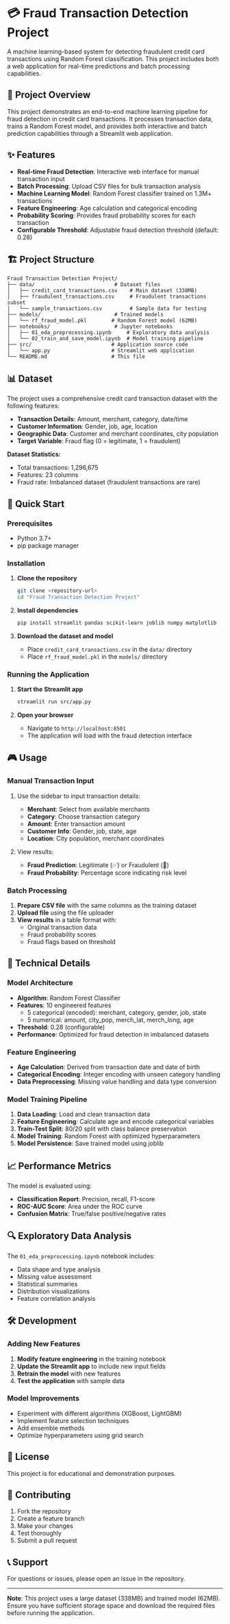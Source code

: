 # 💳 Fraud Transaction Detection Project

A machine learning-based system for detecting fraudulent credit card transactions using Random Forest classification. This project includes both a web application for real-time predictions and batch processing capabilities.

## 🎯 Project Overview

This project demonstrates an end-to-end machine learning pipeline for fraud detection in credit card transactions. It processes transaction data, trains a Random Forest model, and provides both interactive and batch prediction capabilities through a Streamlit web application.

## ✨ Features

- **Real-time Fraud Detection**: Interactive web interface for manual transaction input
- **Batch Processing**: Upload CSV files for bulk transaction analysis
- **Machine Learning Model**: Random Forest classifier trained on 1.3M+ transactions
- **Feature Engineering**: Age calculation and categorical encoding
- **Probability Scoring**: Provides fraud probability scores for each transaction
- **Configurable Threshold**: Adjustable fraud detection threshold (default: 0.28)

## 🏗️ Project Structure

```
Fraud Transaction Detection Project/
├── data/                          # Dataset files
│   ├── credit_card_transactions.csv    # Main dataset (338MB)
│   ├── fraudulent_transactions.csv     # Fraudulent transactions subset
│   └── sample_transactions.csv         # Sample data for testing
├── models/                        # Trained models
│   └── rf_fraud_model.pkl        # Random Forest model (62MB)
├── notebooks/                     # Jupyter notebooks
│   ├── 01_eda_preprocessing.ipynb     # Exploratory data analysis
│   └── 02_train_and_save_model.ipynb  # Model training pipeline
├── src/                          # Application source code
│   └── app.py                    # Streamlit web application
└── README.md                     # This file
```

## 📊 Dataset

The project uses a comprehensive credit card transaction dataset with the following features:

- **Transaction Details**: Amount, merchant, category, date/time
- **Customer Information**: Gender, job, age, location
- **Geographic Data**: Customer and merchant coordinates, city population
- **Target Variable**: Fraud flag (0 = legitimate, 1 = fraudulent)

**Dataset Statistics:**

- Total transactions: 1,296,675
- Features: 23 columns
- Fraud rate: Imbalanced dataset (fraudulent transactions are rare)

## 🚀 Quick Start

### Prerequisites

- Python 3.7+
- pip package manager

### Installation

1. **Clone the repository**

   ```bash
   git clone <repository-url>
   cd "Fraud Transaction Detection Project"
   ```

2. **Install dependencies**

   ```bash
   pip install streamlit pandas scikit-learn joblib numpy matplotlib
   ```

3. **Download the dataset and model**
   - Place `credit_card_transactions.csv` in the `data/` directory
   - Place `rf_fraud_model.pkl` in the `models/` directory

### Running the Application

1. **Start the Streamlit app**

   ```bash
   streamlit run src/app.py
   ```

2. **Open your browser**
   - Navigate to `http://localhost:8501`
   - The application will load with the fraud detection interface

## 🎮 Usage

### Manual Transaction Input

1. Use the sidebar to input transaction details:

   - **Merchant**: Select from available merchants
   - **Category**: Choose transaction category
   - **Amount**: Enter transaction amount
   - **Customer Info**: Gender, job, state, age
   - **Location**: City population, merchant coordinates

2. View results:
   - **Fraud Prediction**: Legitimate (✅) or Fraudulent (🚨)
   - **Fraud Probability**: Percentage score indicating risk level

### Batch Processing

1. **Prepare CSV file** with the same columns as the training dataset
2. **Upload file** using the file uploader
3. **View results** in a table format with:
   - Original transaction data
   - Fraud probability scores
   - Fraud flags based on threshold

## 🔧 Technical Details

### Model Architecture

- **Algorithm**: Random Forest Classifier
- **Features**: 10 engineered features
  - 5 categorical (encoded): merchant, category, gender, job, state
  - 5 numerical: amount, city_pop, merch_lat, merch_long, age
- **Threshold**: 0.28 (configurable)
- **Performance**: Optimized for fraud detection in imbalanced datasets

### Feature Engineering

- **Age Calculation**: Derived from transaction date and date of birth
- **Categorical Encoding**: Integer encoding with unseen category handling
- **Data Preprocessing**: Missing value handling and data type conversion

### Model Training Pipeline

1. **Data Loading**: Load and clean transaction data
2. **Feature Engineering**: Calculate age and encode categorical variables
3. **Train-Test Split**: 80/20 split with class balance preservation
4. **Model Training**: Random Forest with optimized hyperparameters
5. **Model Persistence**: Save trained model using joblib

## 📈 Performance Metrics

The model is evaluated using:

- **Classification Report**: Precision, recall, F1-score
- **ROC-AUC Score**: Area under the ROC curve
- **Confusion Matrix**: True/false positive/negative rates

## 🔍 Exploratory Data Analysis

The `01_eda_preprocessing.ipynb` notebook includes:

- Data shape and type analysis
- Missing value assessment
- Statistical summaries
- Distribution visualizations
- Feature correlation analysis

## 🛠️ Development

### Adding New Features

1. **Modify feature engineering** in the training notebook
2. **Update the Streamlit app** to include new input fields
3. **Retrain the model** with new features
4. **Test the application** with sample data

### Model Improvements

- Experiment with different algorithms (XGBoost, LightGBM)
- Implement feature selection techniques
- Add ensemble methods
- Optimize hyperparameters using grid search

## 📝 License

This project is for educational and demonstration purposes.

## 🤝 Contributing

1. Fork the repository
2. Create a feature branch
3. Make your changes
4. Test thoroughly
5. Submit a pull request

## 📞 Support

For questions or issues, please open an issue in the repository.

---

**Note**: This project uses a large dataset (338MB) and trained model (62MB). Ensure you have sufficient storage space and download the required files before running the application.
